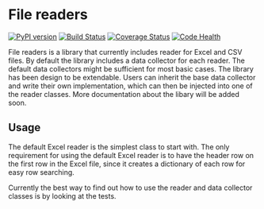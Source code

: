 # File readers
[![PyPI version](https://badge.fury.io/py/file-readers.svg)](https://badge.fury.io/py/file-readers)
[![Build Status](https://travis-ci.org/mjalas/file-readers.svg?branch=master)](https://travis-ci.org/mjalas/file-readers)
[![Coverage Status](https://coveralls.io/repos/github/mjalas/file-readers/badge.svg?branch=master)](https://coveralls.io/github/mjalas/file-readers?branch=master)
[![Code Health](https://landscape.io/github/mjalas/file-readers/master/landscape.svg?style=flat)](https://landscape.io/github/mjalas/file-readers/master)

File readers is a library that currently includes reader for Excel and CSV files. By default the library includes a data collector for each reader. The default data collectors might be sufficient for most basic cases. The library has been design to be extendable. Users can inherit the base data collector and write their own implementation, which can then be injected into one of the reader classes. More documentation about the libary will be added soon.


## Usage

The default Excel reader is the simplest class to start with. The only 
requirement for using the default Excel reader is to have the header row
on the first row in the Excel file, since it creates a dictionary of 
each row for easy row searching.

Currently the best way to find out how to use the reader and data 
collector classes is by looking at the tests.